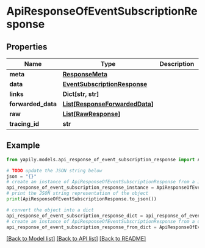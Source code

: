 # ApiResponseOfEventSubscriptionResponse


## Properties

Name | Type | Description | Notes
------------ | ------------- | ------------- | -------------
**meta** | [**ResponseMeta**](ResponseMeta.md) |  | [optional] 
**data** | [**EventSubscriptionResponse**](EventSubscriptionResponse.md) |  | [optional] 
**links** | **Dict[str, str]** |  | [optional] 
**forwarded_data** | [**List[ResponseForwardedData]**](ResponseForwardedData.md) |  | [optional] 
**raw** | [**List[RawResponse]**](RawResponse.md) |  | [optional] 
**tracing_id** | **str** |  | [optional] 

## Example

```python
from yapily.models.api_response_of_event_subscription_response import ApiResponseOfEventSubscriptionResponse

# TODO update the JSON string below
json = "{}"
# create an instance of ApiResponseOfEventSubscriptionResponse from a JSON string
api_response_of_event_subscription_response_instance = ApiResponseOfEventSubscriptionResponse.from_json(json)
# print the JSON string representation of the object
print(ApiResponseOfEventSubscriptionResponse.to_json())

# convert the object into a dict
api_response_of_event_subscription_response_dict = api_response_of_event_subscription_response_instance.to_dict()
# create an instance of ApiResponseOfEventSubscriptionResponse from a dict
api_response_of_event_subscription_response_from_dict = ApiResponseOfEventSubscriptionResponse.from_dict(api_response_of_event_subscription_response_dict)
```
[[Back to Model list]](../README.md#documentation-for-models) [[Back to API list]](../README.md#documentation-for-api-endpoints) [[Back to README]](../README.md)


